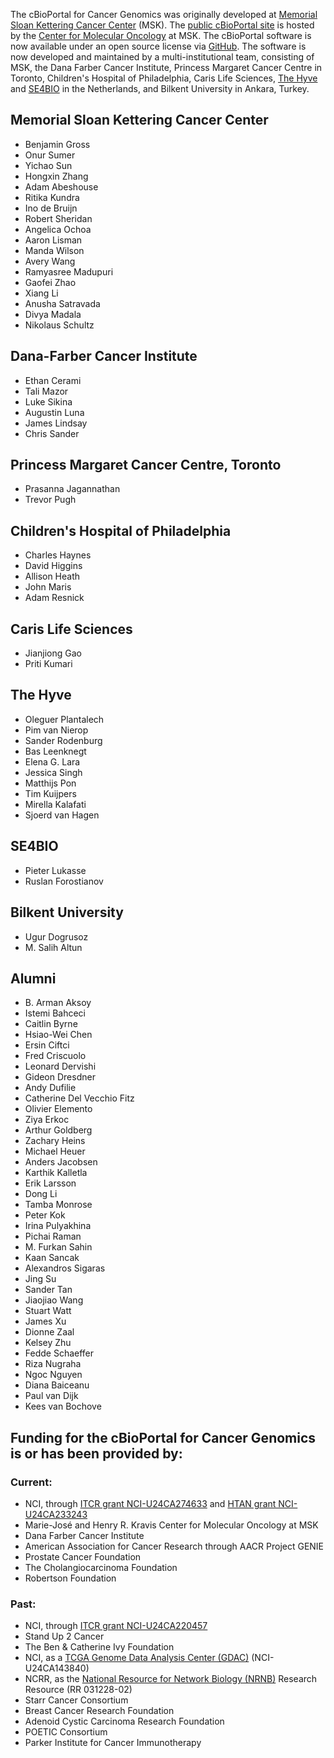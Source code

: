 The cBioPortal for Cancer Genomics was originally developed at [Memorial Sloan Kettering Cancer Center](https://www.mskcc.org/) (MSK). The [public cBioPortal site](https://www.cbioportal.org) is hosted by the [Center for Molecular Oncology](https://www.mskcc.org/research/molecular-oncology) at MSK. The cBioPortal software is now available under an open source license via [GitHub](https://github.com/cBioPortal/). The software is now developed and maintained by a multi-institutional team, consisting of MSK, the Dana Farber Cancer Institute, Princess Margaret Cancer Centre in Toronto, Children's Hospital of Philadelphia, Caris Life Sciences, [The Hyve](https://thehyve.nl) and [SE4BIO](https://www.se4.bio/) in the Netherlands, and Bilkent University in Ankara, Turkey.

## Memorial Sloan Kettering Cancer Center
* Benjamin Gross
* Onur Sumer
* Yichao Sun
* Hongxin Zhang
* Adam Abeshouse
* Ritika Kundra
* Ino de Bruijn
* Robert Sheridan
* Angelica Ochoa
* Aaron Lisman
* Manda Wilson
* Avery Wang
* Ramyasree Madupuri
* Gaofei Zhao
* Xiang Li
* Anusha Satravada
* Divya Madala
* Nikolaus Schultz

## Dana-Farber Cancer Institute
* Ethan Cerami
* Tali Mazor
* Luke Sikina
* Augustin Luna
* James Lindsay
* Chris Sander

## Princess Margaret Cancer Centre, Toronto
* Prasanna Jagannathan
* Trevor Pugh

## Children's Hospital of Philadelphia
* Charles Haynes
* David Higgins
* Allison Heath
* John Maris
* Adam Resnick

## Caris Life Sciences
* Jianjiong Gao
* Priti Kumari

## The Hyve
* Oleguer Plantalech
* Pim van Nierop
* Sander Rodenburg
* Bas Leenknegt
* Elena G. Lara
* Jessica Singh
* Matthijs Pon
* Tim Kuijpers
* Mirella Kalafati
* Sjoerd van Hagen

## SE4BIO
* Pieter Lukasse
* Ruslan Forostianov

## Bilkent University
* Ugur Dogrusoz
* M. Salih Altun

## Alumni
* B. Arman Aksoy
* Istemi Bahceci
* Caitlin Byrne
* Hsiao-Wei Chen
* Ersin Ciftci
* Fred Criscuolo
* Leonard Dervishi
* Gideon Dresdner
* Andy Dufilie
* Catherine Del Vecchio Fitz
* Olivier Elemento
* Ziya Erkoc
* Arthur Goldberg
* Zachary Heins
* Michael Heuer
* Anders Jacobsen
* Karthik Kalletla
* Erik Larsson
* Dong Li
* Tamba Monrose
* Peter Kok
* Irina Pulyakhina
* Pichai Raman
* M. Furkan Sahin
* Kaan Sancak
* Alexandros Sigaras
* Jing Su
* Sander Tan
* Jiaojiao Wang
* Stuart Watt
* James Xu
* Dionne Zaal
* Kelsey Zhu
* Fedde Schaeffer
* Riza Nugraha
* Ngoc Nguyen
* Diana Baiceanu
* Paul van Dijk
* Kees van Bochove

## Funding for the cBioPortal for Cancer Genomics is or has been provided by:

### Current:
* NCI, through [ITCR grant NCI-U24CA274633](https://itcr.nci.nih.gov/funded-project/cbioportal-cancer-genomics) and [HTAN grant NCI-U24CA233243](https://humantumoratlas.org/)
* Marie-José and Henry R. Kravis Center for Molecular Oncology at MSK
* Dana Farber Cancer Institute
* American Association for Cancer Research through AACR Project GENIE
* Prostate Cancer Foundation
* The Cholangiocarcinoma Foundation
* Robertson Foundation

### Past:
* NCI, through [ITCR grant NCI-U24CA220457](https://itcr.nci.nih.gov/funded-project/cbioportal-cancer-genomics)
* Stand Up 2 Cancer
* The Ben & Catherine Ivy Foundation
* NCI, as a [TCGA Genome Data Analysis Center (GDAC)](https://tcga.cancer.gov/wwd/program/research_network/gdac.asp) (NCI-U24CA143840)
* NCRR, as the [National Resource for Network Biology (NRNB)](https://nrnb.org/) Research Resource (RR 031228-02)
* Starr Cancer Consortium
* Breast Cancer Research Foundation
* Adenoid Cystic Carcinoma Research Foundation
* POETIC Consortium
* Parker Institute for Cancer Immunotherapy
